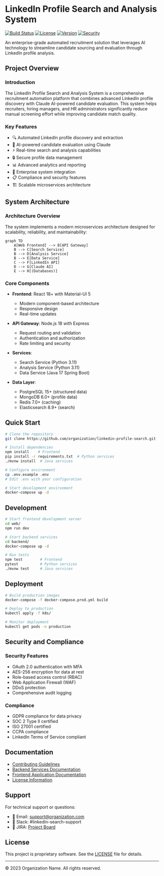 # LinkedIn Profile Search and Analysis System

[![Build Status](https://github.com/workflow/badge.svg)](https://github.com/workflow/status)
[![License](https://img.shields.io/badge/License-Proprietary-blue.svg)](LICENSE)
[![Version](https://img.shields.io/badge/Version-1.0.0-green.svg)](https://github.com/version)
[![Security](https://github.com/workflow/security/badge.svg)](https://github.com/security)

An enterprise-grade automated recruitment solution that leverages AI technology to streamline candidate sourcing and evaluation through LinkedIn profile analysis.

## Project Overview

### Introduction

The LinkedIn Profile Search and Analysis System is a comprehensive recruitment automation platform that combines advanced LinkedIn profile discovery with Claude AI-powered candidate evaluation. This system helps recruiters, hiring managers, and HR administrators significantly reduce manual screening effort while improving candidate match quality.

### Key Features

- 🔍 Automated LinkedIn profile discovery and extraction
- 🤖 AI-powered candidate evaluation using Claude
- ⚡ Real-time search and analysis capabilities
- 🔒 Secure profile data management
- 📊 Advanced analytics and reporting
- 🔄 Enterprise system integration
- 📋 Compliance and security features
- 🏗️ Scalable microservices architecture

## System Architecture

### Architecture Overview

The system implements a modern microservices architecture designed for scalability, reliability, and maintainability:

```mermaid
graph TD
    A[Web Frontend] --> B[API Gateway]
    B --> C[Search Service]
    B --> D[Analysis Service]
    B --> E[Data Service]
    C --> F[LinkedIn API]
    D --> G[Claude AI]
    E --> H[(Databases)]
```

### Core Components

- **Frontend**: React 18+ with Material-UI 5
  - Modern component-based architecture
  - Responsive design
  - Real-time updates

- **API Gateway**: Node.js 18 with Express
  - Request routing and validation
  - Authentication and authorization
  - Rate limiting and security

- **Services**:
  - Search Service (Python 3.11)
  - Analysis Service (Python 3.11)
  - Data Service (Java 17 Spring Boot)

- **Data Layer**:
  - PostgreSQL 15+ (structured data)
  - MongoDB 6.0+ (profile data)
  - Redis 7.0+ (caching)
  - Elasticsearch 8.9+ (search)

## Quick Start

```bash
# Clone the repository
git clone https://github.com/organization/linkedin-profile-search.git

# Install dependencies
npm install    # Frontend
pip install -r requirements.txt  # Python services
./mvnw install  # Java services

# Configure environment
cp .env.example .env
# Edit .env with your configuration

# Start development environment
docker-compose up -d
```

## Development

```bash
# Start frontend development server
cd web/
npm run dev

# Start backend services
cd backend/
docker-compose up -d

# Run tests
npm test        # Frontend
pytest          # Python services
./mvnw test     # Java services
```

## Deployment

```bash
# Build production images
docker-compose -f docker-compose.prod.yml build

# Deploy to production
kubectl apply -f k8s/

# Monitor deployment
kubectl get pods -n production
```

## Security and Compliance

### Security Features

- OAuth 2.0 authentication with MFA
- AES-256 encryption for data at rest
- Role-based access control (RBAC)
- Web Application Firewall (WAF)
- DDoS protection
- Comprehensive audit logging

### Compliance

- GDPR compliance for data privacy
- SOC 2 Type II certified
- ISO 27001 certified
- CCPA compliance
- LinkedIn Terms of Service compliant

## Documentation

- [Contributing Guidelines](CONTRIBUTING.md)
- [Backend Services Documentation](src/backend/README.md)
- [Frontend Application Documentation](src/web/README.md)
- [License Information](LICENSE)

## Support

For technical support or questions:
- 📧 Email: support@organization.com
- 💬 Slack: #linkedin-search-support
- 📝 JIRA: [Project Board](https://organization.atlassian.net)

## License

This project is proprietary software. See the [LICENSE](LICENSE) file for details.

---

© 2023 Organization Name. All rights reserved.